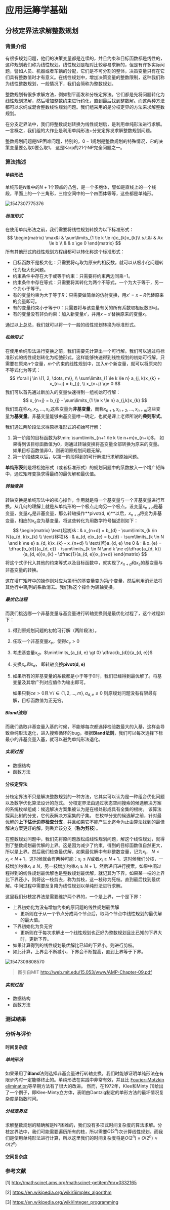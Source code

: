 # 应用运筹学基础

## 分枝定界法求解整数规划

### 背景介绍

有很多规划问题，他们的决策变量都是连续的，并且约束和目标函数都是线性的，这种规划我们称为线性规划。线性规划是相对比较容易求解的，但是有许多实际问题，譬如人员、机器或者车辆的分配，它们是不可分割的整体，决策变量只有在它们具有整数值时才有意义。在线性规划中，增加决策变量的整数限制，这种我们称为线性整数规划，一般情况下，我们会简称为整数规划。

整数规划有很多求解方法，例如割平面发和分枝定界法。它们都是先将问题转化为线性规划求解，然后增加整数约束进行约化，直到最后找到整数解。而这两种方法都可以求纯或混合整数线性规划问题。我们组采用的是分枝定界的方法来求解整数规划。

在分支定界法中，我们将整数规划转换为线性规划后，是利用单纯形法进行求解。一言概之，我们组的大作业是利用单纯形法+分支定界发求解整数规划问题。

整数规划问题是NP困难问题，特别的，$0-1$规划是整数规划的特殊情况，它的决策变量要么取$0$要么取$1$， 这是Karp的21个NP完全问题之一。

### 算法描述

#### 单纯形法

单纯形是$N$维中的$N+1​$个顶点的凸包，是一个多胞体，譬如是直线上的一个线段，平面上的一个三角形，三维空间中的一个四面体等等，这些都是单纯形。

![1547307775376](..\img\simplex.png)

##### 标准形式

在使用单纯形法之前，我们需要将线性规划转换为以下标准形式：
$$
\begin{matrix}
\max&: & \sum\limits_{1 \le k \le n}c_{k}x_{k}\\
s.t.&: & Ax \le b \\
    &  & x \ge 0
\end{matrix}
$$
所有其他形式的线性规划方程组都可以转化称这个标准形式：

- 目标函数不是极大化：只需要将$c_k$取为原来的相反数，就可以从极小化问题转化为极大化问题。
- 约束条件中存在大于或等于约束：只需要将约束两边同乘$-1$。
- 约束条件中存在等式：只需要将其转化为两个不等式，一个为大于等于，另一个为小于等于。
- 有的变量约束为大于等于$R$：只需要做简单的仿射变换，用$x' = x - R$代替原来的变量即可。
- 有的变量约束小于等于$0$：只需要将与该变量有关的所有系数取相反数即可。
- 有的变量没有非负约束：加入新变量$x'$，并用$x - x'$替换原来的变量$x$。

通过以上总总，我们就可以将一个一般的线性规划转换为标准形式。

##### 松弛形式

在使用单纯形法进行变换之前，我们需要先计算出一个可行解。我们可以通过将标准形式的线性规划转化为松弛形式，这样能够快速得到线性规划的初始可行解。只需要在原来$n$个变量，$m$个约束的线性规划中，加入$m$个新变量，就可以将原来的不等式化为等式：
$$
\forall j \in \{1, 2, \dots, m\}, \\
\sum\limits_{1 \le k \le n} a_{j, k}x_{k} + x_{n+j} = b_{j}, \\
x_{n+j} \ge 0
$$
我们可以首先通过新加入的变量快速得到一组初始可行解：
$$
x_{n+j} = b_{j} - \sum\limits_{1 \le k \le n} a_{j,k}x_{k}
$$
我们现在称$x_{1}, x_{2}, \dots, x_{n}$这些变量为**非基变量**，而称$x_{n+1}, x_{n+2}, \dots, x_{n+m}$这些变量为**基变量**。非基变量能够由基变量唯一确定，也就是课上老师所说的**典则形式**。

我们通过两阶段法求得原标准形式的初始可行解：

1. 第一阶段的目标函数为$\min: \sum\limits_{n+1 \le k \le n+m}x_{n+k}$， 如果得到该目标函数值为$0$，则通过转轴变换将基变量全部转换为原来的变量。如果目标函数值非$0$，则表明原规划问题无解。
2. 第一阶段结束以后，以第一阶段得到的可行解进行求解原始问题。

**单纯形表**则是将松弛形式（或者标准形式）的规划问题中的系数放入一个增广矩阵中，通过矩阵变换求得最终的最优解和最优值。

##### 转轴变换

转轴变换是单纯形法中的核心操作，作用就是将一个基变量与一个非基变量进行互换。从几何的理解上就是从单纯形的一个极点走向另一个极点。设变量$x_{n+d}$是基变量，变量$x_{e}$是非基变量，那么转轴操作**pivot(d, e)**以后，$x_{n+d}$将变为非基变量，相应的$x_{e}$变为基变量。将这些转化为用数学符号描述则如下：
$$
\begin{matrix}
\text{起初}& : & x_{n+d} = b_{d} - \sum\limits_{k \in N}a_{d, k}x_{k} \\
\text{移项}& : & a_{d, e}x_{e} = b_{d} - \sum\limits_{k \in N \and k \ne e} a_{d, k}x_{k} - x_{n+d} \\
\text{若}a_{d, e} \ne 0 & : & x_{e} = \dfrac{b_{d}}{a_{d, e}} - \sum\limits_{k \in N \and k \ne e}\dfrac{a_{d, k}}{a_{d, e}}x_{k} - \dfrac{1}{a_{d, e}}x_{n+d}
\end{matrix}
$$
将这个式子代入其他的约束等式以及目标函数中，就实现了$x_{n+d}$和$x_{e}$的基变量与非基变量的转换。

这在增广矩阵中的操作则对应为第$i$行的基变量变为第$j$个变量，然后利用消元法将其他行中第$j$列的系数消去。我们称这个操作为转轴变换。

##### 最优化过程

而我们挑选哪一个非基变量与基变量进行转轴变换则是最优化过程了，这个过程如下：

1. 得到原规划问题的初始可行解（两阶段法）。

2. 任取一个非基变量$x_{e}$，使得$c_{e} \gt 0$

3. 考虑基变量$x_{d}$，$\min\limits_{a_{d, e} \gt 0} \dfrac{b_{d}}{a_{d, e}}$ 

4. 交换$x_{e}和x_{d}$， 即转轴变换**pivot(d, e)** 

5. 如果所有的非基变量的系数都是小于等于$0$时，我们已经得到最优解了。将基变量及其增广列对应值作为输出即可。

   如果只剩$c{e} \gt 0$且$\forall i \in \{1, 2, \dots, m\}, a_{d, e} \le 0$ 则原规划问题没有有限最有解，目标函数值为正无穷。

##### Bland法则

而我们选取非基变量入基的时候，不能够每次都选择检验数最大的入基，这样会导致单纯形法退化，进入搜索循环的bug。根据**Bland法则**，我们可以每次选择下标最小的非基变量入基，就可以避免单纯形法退化。

##### 实现过程

- 数据结构
- 函数方法

#### 分枝定界法

分枝定界法不只是解决整数规划的一种方法，它其实可以认为是一种组合优化问题以及数学优化算法设计的范式。 分枝定界法由通过状态空间搜索的候选解决方案的系统枚举组成：候选解决方案集被认为是在根处形成具有全集的根树。 该算法探索此树的分支，它代表解决方案集的子集。 在枚举分支的候选解之前，针对最优解的**上下估计边界检查分支**，并且如果它不能产生比迄今为止由算法找到的最佳解决方案更好的解，则丢弃该分支（**称为剪枝**）。

在整数规划问题中，我们先将原问题放松成线性规划问题，解这个线性规划，就得到了整数规划最优解的上界。这是因为减少了约束，得到的目标函数值自然更大，所以是上界。然后我们检查最优解，如果最优解中有非整数变量，记为$x_{i}$， $N \lt x_{i} \lt N+1$，这时候就会有两种可能：$x_{i} \le N$或者$x_{i} \ge N+1$。这时候我们分枝，一枝增加约束$x_{i} \le N$，另一枝增加约束$x_{i} \ge N+1$。然后递归进行搜索。如果中间过程得到的线性规划最优解也是整数规划最优解，就记其为下界。如果某一枝的上界比下界还小，则将这一枝剪去，称为剪枝，这一枝称为死枝。直到最后找到最优解。中间过程中需要反复降为线性规划以单纯形法进行求解。

这里我们分枝定界法是需要维护两个界的，一个是上界，一个是下界：

- 上界初始化为没有增加约束的原问题的线性规划最优解
  - 更新则在于从一个节点分成两个节点后，取两个节点中线性规划的最优解的最大值。
- 下界初始化为负无穷
  - 更新则在于每次求解出一个线性规划也正好为整数规划且比已知的下界大时，更新下界。
- 如果计算得到的线性规划最优解比已知的下界小，则进行剪枝。
- 如此计算，上界会不断减小，下界会不断提高，直到上界等于下界。

![1547309808570](..\img\BB.png)

> 图引自MIT http://web.mit.edu/15.053/www/AMP-Chapter-09.pdf

##### 实现过程

- 数据结构
- 函数方法

### 测试结果



### 分析与评价

#### 时间复杂度

##### 单纯形法

如果采用了**Bland**法则选择非基变量进行转轴变换，我们时能够证明单纯形法在有限步内时一定能够终止的。单纯形法在实践中非常有效，并且比 [Fourier–Motzkin elimination](https://en.wikipedia.org/wiki/Fourier%E2%80%93Motzkin_elimination)等早期方法有了很大的改进。 然而，在1972年，Klee和Minty [1]给出了一个例子，即Klee-Minty立方体，表明由Dantzig制定的单形方法的最坏情况复杂度是指数时间。 

##### 分枝定界法

求解整数规划的精确解是NP困难的，我们没有多项式时间复杂度的算法求解。分枝定界法中，我们可能需要遍历所有的枝，所以需要$O(2^n)$次计算线性规划。而我们是使用单纯形法进行计算，所以这里我们的时间复杂度将是$O(2^n)\times O(2^n) \approx O(2^n)$ 

#### 空间复杂度



### 参考文献

[1] http://mathscinet.ams.org/mathscinet-getitem?mr=0332165

[2] https://en.wikipedia.org/wiki/Simplex_algorithm

[3] https://en.wikipedia.org/wiki/Integer_programming
